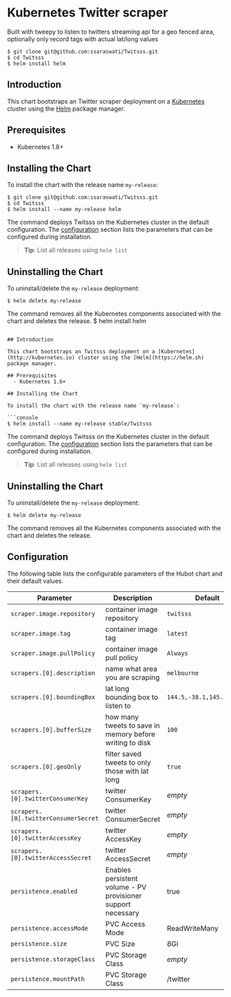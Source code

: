 # Kubernetes Twitter scraper
Built with tweepy to listen to twitters streaming api for a geo fenced area, optionally only record tags with actual lat/long values


```console
$ git clone git@github.com:ssaraswati/Twitsss.git
$ cd Twitsss
$ helm install helm
```

## Introduction

This chart bootstraps an Twitter scraper deployment on a [Kubernetes](http://kubernetes.io) cluster using the [Helm](https://helm.sh) package manager.

## Prerequisites
  - Kubernetes 1.8+

## Installing the Chart

To install the chart with the release name `my-release`:

```console
$ git clone git@github.com:ssaraswati/Twitsss.git
$ cd Twitsss
$ helm install --name my-release helm
```

The command deploys Twitsss on the Kubernetes cluster in the default configuration. The [configuration](#configuration) section lists the parameters that can be configured during installation.

> **Tip**: List all releases using `helm list`

## Uninstalling the Chart

To uninstall/delete the `my-release` deployment:

```console
$ helm delete my-release
```

The command removes all the Kubernetes components associated with the chart and deletes the release.
$ helm install helm
```

## Introduction

This chart bootstraps an Twitsss deployment on a [Kubernetes](http://kubernetes.io) cluster using the [Helm](https://helm.sh) package manager.

## Prerequisites
  - Kubernetes 1.6+

## Installing the Chart

To install the chart with the release name `my-release`:

```console
$ helm install --name my-release stable/Twitsss
```

The command deploys Twitsss on the Kubernetes cluster in the default configuration. The [configuration](#configuration) section lists the parameters that can be configured during installation.

> **Tip**: List all releases using `helm list`

## Uninstalling the Chart

To uninstall/delete the `my-release` deployment:

```console
$ helm delete my-release
```

The command removes all the Kubernetes components associated with the chart and deletes the release.

## Configuration

The following table lists the configurable parameters of the Hubot chart and their default values.

Parameter | Description | Default
--- | --- | ---
`scraper.image.repository` | container image repository | `twitsss`
`scraper.image.tag` | container image tag | `latest`
`scraper.image.pullPolicy` | container image pull policy | `Always`
`scrapers.[0].description` | name what area you are scraping | `melbourne`
`scrapers.[0].boundingBox` | lat long bounding box to listen to | `144.5,-38.1,145.5,-37.5`
`scrapers.[0].bufferSize` | how many tweets to save in memory before writing to disk | `100`
`scrapers.[0].geoOnly` | filter saved tweets to only those with lat long | `true`
`scrapers.[0].twitterConsumerKey` | twitter ConsumerKey |  _empty_
`scrapers.[0].twitterConsumerSecret` | twitter ConsumerSecret |  _empty_
`scrapers.[0].twitterAccessKey` | twitter AccessKey |  _empty_
`scrapers.[0].twitterAccessSecret` | twitter AccessSecret |  _empty_
`persistence.enabled` | Enables persistent volume - PV provisioner support necessary | true
`persistence.accessMode` | PVC Access Mode | ReadWriteMany
`persistence.size` | PVC Size | 8Gi
`persistence.storageClass` | PVC Storage Class | _empty_
`persistence.mountPath` | PVC Storage Class | /twitter

